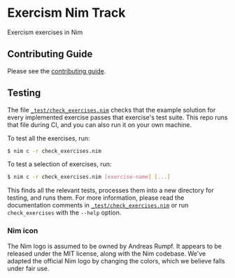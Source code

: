 # Exercism Nim Track

Exercism exercises in Nim

## Contributing Guide

Please see the [contributing guide](https://exercism.org/docs/building/tracks).

## Testing

The file [`_test/check_exercises.nim`](https://github.com/exercism/nim/blob/master/_test/check_exercises.nim) checks that the example solution for every implemented exercise passes that exercise's test suite. This repo runs that file during CI, and you can also run it on your own machine.

To test all the exercises, run:
```bash
$ nim c -r check_exercises.nim
```

To test a selection of exercises, run:
```bash
$ nim c -r check_exercises.nim [exercise-name] [...]
```

This finds all the relevant tests, processes them into a new directory for testing, and runs them. For more information, please read the documentation comments in [`_test/check_exercises.nim`](https://github.com/exercism/nim/blob/master/_test/check_exercises.nim) or run `check_exercises` with the `--help` option.

### Nim icon
The Nim logo is assumed to be owned by Andreas Rumpf. It appears to be released under the MIT license, along with the Nim codebase. We've adapted the official Nim logo by changing the colors, which we believe falls under fair use.
